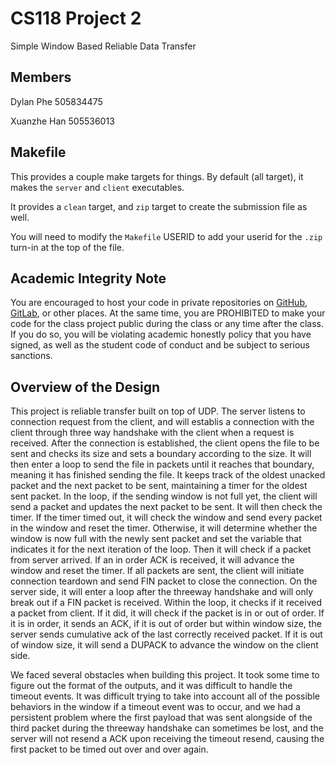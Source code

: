 # CS118 Project 2

Simple Window Based Reliable Data Transfer

## Members

Dylan Phe 505834475

Xuanzhe Han 505536013

## Makefile

This provides a couple make targets for things.
By default (all target), it makes the `server` and `client` executables.

It provides a `clean` target, and `zip` target to create the submission file as well.

You will need to modify the `Makefile` USERID to add your userid for the `.zip` turn-in at the top of the file.

## Academic Integrity Note

You are encouraged to host your code in private repositories on [GitHub](https://github.com/), [GitLab](https://gitlab.com), or other places.  At the same time, you are PROHIBITED to make your code for the class project public during the class or any time after the class.  If you do so, you will be violating academic honestly policy that you have signed, as well as the student code of conduct and be subject to serious sanctions.

## Overview of the Design

This project is reliable transfer built on top of UDP. The server listens to connection request from the client, and will establis a connection with the client through three way handshake with the client when a request is received. After the connection is established, the client opens the file to be sent and checks its size and sets a boundary according to the size. It will then enter a loop to send the file in packets until it reaches that boundary, meaning it has finished sending the file. It keeps track of the oldest unacked packet and the next packet to be sent, maintaining a timer for the oldest sent packet. In the loop, if the sending window is not full yet, the client will send a packet and updates the next packet to be sent. It will then check the timer. If the timer timed out, it will check the window and send every packet in the window and reset the timer. Otherwise, it will determine whether the window is now full with the newly sent packet and set the variable that indicates it for the next iteration of the loop. Then it will check if a packet from server arrived. If an in order ACK is received, it will advance the window and reset the timer. If all packets are sent, the client will initiate connection teardown and send FIN packet to close the connection. On the server side, it will enter a loop after the threeway handshake and will only break out if a FIN packet is received. Within the loop, it checks if it received a packet from client. If it did, it will check if the packet is in or out of order. If it is in order, it sends an ACK, if it is out of order but within window size, the server sends cumulative ack of the last correctly received packet. If it is out of window size, it will send a DUPACK to advance the window on the client side.

We faced several obstacles when building this project. It took some time to figure out the format of the outputs, and it was difficult to handle the timeout events. It was difficult trying to take into account all of the possible behaviors in the window if a timeout event was to occur, and we had a persistent problem where the first payload that was sent alongside of the third packet during the threeway handshake can sometimes be lost, and the server will not resend a ACK upon receiving the timeout resend, causing the first packet to be timed out over and over again. 